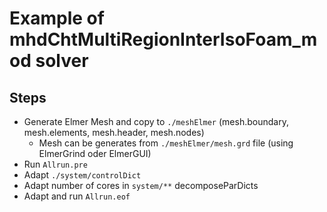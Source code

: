 # Example of mhdChtMultiRegionInterIsoFoam_mod solver

## Steps

- Generate Elmer Mesh and copy to `./meshElmer` (mesh.boundary, mesh.elements, mesh.header, mesh.nodes) 
  - Mesh can be generates from `./meshElmer/mesh.grd` file (using ElmerGrind oder ElmerGUI)
- Run `Allrun.pre`
- Adapt `./system/controlDict`
- Adapt number of cores in `system/**` decomposeParDicts
- Adapt and run `Allrun.eof`